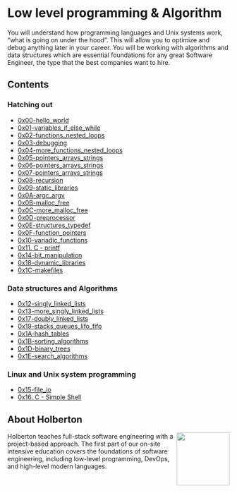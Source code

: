 # Low level programming & Algorithm

You will understand how programming languages and Unix systems work, “what is going
on under the hood”. This will allow you to optimize and debug anything later in your career.
You will be working with algorithms and data structures which are essential foundations
for any great Software Engineer, the type that the best companies want to hire.

## Contents

### Hatching out
- [0x00-hello_world](https://github.com/julgachancipa/holbertonschool-low_level_programming/tree/master/0x00-hello_world)
- [0x01-variables_if_else_while](https://github.com/julgachancipa/holbertonschool-low_level_programming/tree/master/0x01-variables_if_else_while)
- [0x02-functions_nested_loops](https://github.com/julgachancipa/holbertonschool-low_level_programming/tree/master/0x02-functions_nested_loops)
- [0x03-debugging](https://github.com/julgachancipa/holbertonschool-low_level_programming/tree/master/0x03-debugging)
- [0x04-more_functions_nested_loops](https://github.com/julgachancipa/holbertonschool-low_level_programming/tree/master/0x04-more_functions_nested_loops)
- [0x05-pointers_arrays_strings](https://github.com/julgachancipa/holbertonschool-low_level_programming/tree/master/0x05-pointers_arrays_strings)
- [0x06-pointers_arrays_strings](https://github.com/julgachancipa/holbertonschool-low_level_programming/tree/master/0x06-pointers_arrays_strings)
- [0x07-pointers_arrays_strings](https://github.com/julgachancipa/holbertonschool-low_level_programming/tree/master/0x07-pointers_arrays_strings)
- [0x08-recursion](https://github.com/julgachancipa/holbertonschool-low_level_programming/tree/master/0x08-recursion)
- [0x09-static_libraries](https://github.com/julgachancipa/holbertonschool-low_level_programming/tree/master/0x09-static_libraries)
- [0x0A-argc_argv](https://github.com/julgachancipa/holbertonschool-low_level_programming/tree/master/0x0A-argc_argv)
- [0x0B-malloc_free](https://github.com/julgachancipa/holbertonschool-low_level_programming/tree/master/0x0B-malloc_free)
- [0x0C-more_malloc_free](https://github.com/julgachancipa/holbertonschool-low_level_programming/tree/master/0x0C-more_malloc_free)
- [0x0D-preprocessor](https://github.com/julgachancipa/holbertonschool-low_level_programming/tree/master/0x0D-preprocessor)
- [0x0E-structures_typedef](https://github.com/julgachancipa/holbertonschool-low_level_programming/tree/master/0x0E-structures_typedef)
- [0x0F-function_pointers](https://github.com/julgachancipa/holbertonschool-low_level_programming/tree/master/0x0F-function_pointers)
- [0x10-variadic_functions](https://github.com/julgachancipa/holbertonschool-low_level_programming/tree/master/0x10-variadic_functions)
- [0x11. C - printf](https://github.com/julgachancipa/printf)
- [0x14-bit_manipulation](https://github.com/julgachancipa/holbertonschool-low_level_programming/tree/master/0x14-bit_manipulation)
- [0x18-dynamic_libraries](https://github.com/julgachancipa/holbertonschool-low_level_programming/tree/master/0x18-dynamic_libraries)
- [0x1C-makefiles](https://github.com/julgachancipa/holbertonschool-low_level_programming/tree/master/0x1C-makefiles)

### Data structures and Algorithms
- [0x12-singly_linked_lists](https://github.com/julgachancipa/holbertonschool-low_level_programming/tree/master/0x12-singly_linked_lists)
- [0x13-more_singly_linked_lists](https://github.com/julgachancipa/holbertonschool-low_level_programming/tree/master/0x13-more_singly_linked_lists)
- [0x17-doubly_linked_lists](https://github.com/julgachancipa/holbertonschool-low_level_programming/tree/master/0x17-doubly_linked_lists)
- [0x19-stacks_queues_lifo_fifo](https://github.com/geraldinnebohr/monty/tree/c4102db5b43e43154c82eabdd97f2a26361f2c1a)
- [0x1A-hash_tables](https://github.com/julgachancipa/holbertonschool-low_level_programming/tree/master/0x1A-hash_tables)
- [0x1B-sorting_algorithms](https://github.com/julgachancipa/holbertonschool-low_level_programming/tree/master/0x1B-sorting_algorithms)
- [0x1D-binary_trees](https://github.com/julgachancipa/holbertonschool-low_level_programming/tree/master/0x1D-binary_trees)
- [0x1E-search_algorithms](https://github.com/julgachancipa/holbertonschool-low_level_programming/tree/master/0x1E-search_algorithms)

### Linux and Unix system programming
- [0x15-file_io](https://github.com/julgachancipa/holbertonschool-low_level_programming/tree/master/0x15-file_io)
- [0x16. C - Simple Shell](https://github.com/julgachancipa/simple_shell)

## About Holberton

<p>
<img height="120" src="https://blog.holbertonschool.com/wp-content/uploads/2020/04/unnamed-2.png" align="right" >
</p>

Holberton teaches full-stack software engineering with a project-based approach.
The first part of our on-site intensive education covers the foundations of software
engineering, including low-level programming, DevOps, and high-level modern languages.
